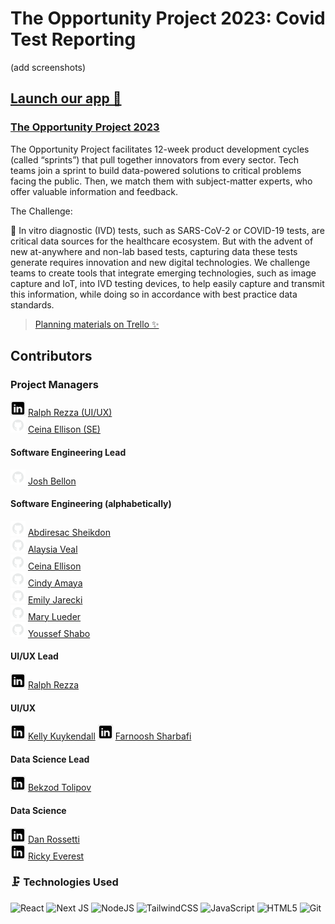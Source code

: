# The Opportunity Project 2023: Covid Test Reporting

(add screenshots)

## [Launch our app 📱](https://top-project.vercel.app/)

### [The Opportunity Project 2023 ](https://opportunity.census.gov/sprints/fda-diagnostic/)

The Opportunity Project facilitates 12-week product development cycles (called “sprints”) that pull together innovators from every sector. Tech teams join a sprint to build data-powered solutions to critical problems facing the public. Then, we match them with subject-matter experts, who offer valuable information and feedback.

The Challenge:

🦠 In vitro diagnostic (IVD) tests, such as SARS-CoV-2 or COVID-19 tests, are critical data sources for the healthcare ecosystem. But with the advent of new at-anywhere and non-lab based tests, capturing data these tests generate requires innovation and new digital technologies. We challenge teams to create tools that integrate emerging technologies, such as image capture and IoT, into IVD testing devices, to help easily capture and transmit this information, while doing so in accordance with best practice data standards.

> [Planning materials on Trello ✨](https://trello.com/b/ofrxxDPK/covid-test-data-site)<br/>

## Contributors

### Project Managers
![linkedin logo](/src/assets/linkedin.png) [Ralph Rezza (UI/UX)](https://www.linkedin.com/in/ralph-john-rezza/)<br/>
![github logo](/src/assets/github.png) [Ceina Ellison (SE)](https://github.com/xcbhx)<br/>

#### Software Engineering Lead
![github logo](/src/assets/github.png) [Josh Bellon](https://github.com/jathos)<br/>

#### Software Engineering (alphabetically)
![github logo](/src/assets/github.png) [Abdiresac Sheikdon](https://github.com/sheikdon)<br/>
![github logo](/src/assets/github.png) [Alaysia Veal](https://github.com/AlaysiaVeal)<br/>
![github logo](/src/assets/github.png) [Ceina Ellison](https://github.com/xcbhx)<br/>
![github logo](/src/assets/github.png) [Cindy Amaya](https://github.com/camaya21)<br/>
![github logo](/src/assets/github.png) [Emily Jarecki](https://github.com/EmilyJarecki)<br/>
![github logo](/src/assets/github.png) [Mary Lueder](https://github.com/mjlueder)<br/>
![github logo](/src/assets/github.png) [Youssef Shabo](https://github.com/YoussefShabo)<br/>

#### UI/UX Lead
![linkedin logo](/src/assets/linkedin.png) [Ralph Rezza](https://www.linkedin.com/in/ralph-john-rezza/)

#### UI/UX 
![linkedin logo](/src/assets/linkedin.png) [Kelly Kuykendall](https://www.linkedin.com/in/kelly-kuykendall-pdx/)
![linkedin logo](/src/assets/linkedin.png) [Farnoosh Sharbafi](https://www.linkedin.com/in/farnoosh-sharbafi/)

#### Data Science Lead
![linkedin logo](/src/assets/linkedin.png) [Bekzod Tolipov](https://www.linkedin.com/in/bekzod-tolipov/)<br/>

#### Data Science
![linkedin logo](/src/assets/linkedin.png) [Dan Rossetti](https://www.linkedin.com/in/dan-rossetti/)<br/>
![linkedin logo](/src/assets/linkedin.png) [Ricky Everest](https://www.linkedin.com/in/ricky-everest/)<br/>

### 🗜️ Technologies Used
![React](https://img.shields.io/badge/react-%2320232a.svg?style=for-the-badge&logo=react&logoColor=%2361DAFB)
![Next JS](https://img.shields.io/badge/Next-black?style=for-the-badge&logo=next.js&logoColor=white)
![NodeJS](https://img.shields.io/badge/node.js-6DA55F?style=for-the-badge&logo=node.js&logoColor=white)
![TailwindCSS](https://img.shields.io/badge/tailwindcss-%2338B2AC.svg?style=for-the-badge&logo=tailwind-css&logoColor=white)
![JavaScript](https://img.shields.io/badge/javascript-%23323330.svg?style=for-the-badge&logo=javascript&logoColor=%23F7DF1E)
![HTML5](https://img.shields.io/badge/html5-%23E34F26.svg?style=for-the-badge&logo=html5&logoColor=white)
![Git](https://img.shields.io/badge/git-%23F05033.svg?style=for-the-badge&logo=git&logoColor=white)
